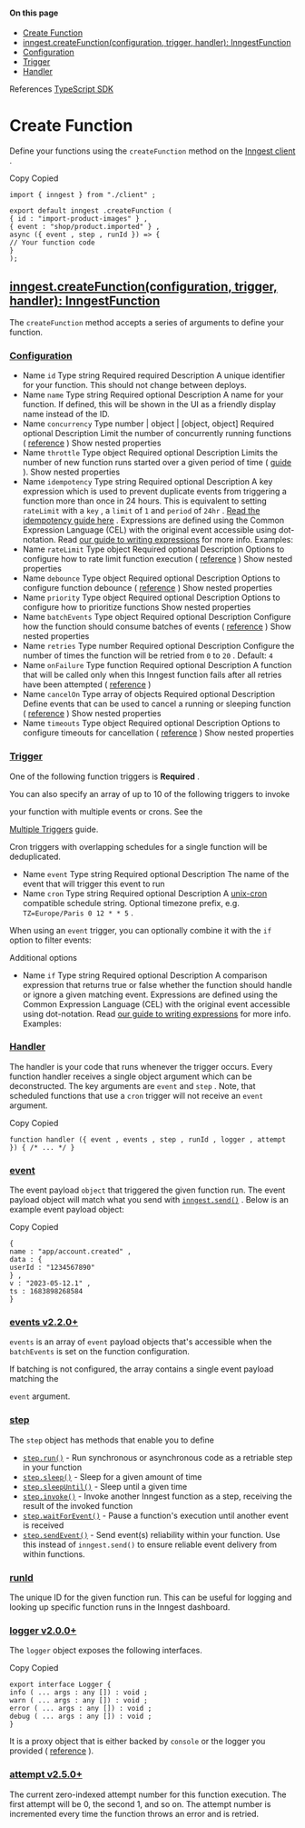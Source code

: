 #### On this page

- [Create Function](\docs\reference\functions\create#create-function)
- [inngest.createFunction(configuration, trigger, handler): InngestFunction](\docs\reference\functions\create#inngest-create-function-configuration-trigger-handler-inngest-function)
- [Configuration](\docs\reference\functions\create#configuration)
- [Trigger](\docs\reference\functions\create#trigger)
- [Handler](\docs\reference\functions\create#handler)

References [TypeScript SDK](\docs\reference\typescript)

# Create Function

Define your functions using the `createFunction` method on the [Inngest client](\docs\reference\client\create) .

Copy Copied

```
import { inngest } from "./client" ;

export default inngest .createFunction (
{ id : "import-product-images" } ,
{ event : "shop/product.imported" } ,
async ({ event , step , runId }) => {
// Your function code
}
);
```

## [inngest.createFunction(configuration, trigger, handler): InngestFunction](\docs\reference\functions\create#inngest-create-function-configuration-trigger-handler-inngest-function)

The `createFunction` method accepts a series of arguments to define your function.

### [Configuration](\docs\reference\functions\create#configuration)

- Name `id` Type string Required required Description A unique identifier for your function. This should not change between deploys.
- Name `name` Type string Required optional Description A name for your function. If defined, this will be shown in the UI as a friendly display name instead of the ID.
- Name `concurrency` Type number | object | [object, object] Required optional Description Limit the number of concurrently running functions ( [reference](\docs\functions\concurrency) ) Show nested properties
- Name `throttle` Type object Required optional Description Limits the number of new function runs started over a given period of time ( [guide](\docs\guides\throttling) ). Show nested properties
- Name `idempotency` Type string Required optional Description A key expression which is used to prevent duplicate events from triggering a function more than once in 24 hours. This is equivalent to setting `rateLimit` with a `key` , a `limit` of `1` and `period` of `24hr` . [Read the idempotency guide here](\docs\guides\handling-idempotency) . Expressions are defined using the Common Expression Language (CEL) with the original event accessible using dot-notation. Read [our guide to writing expressions](\docs\guides\writing-expressions) for more info. Examples:
- Name `rateLimit` Type object Required optional Description Options to configure how to rate limit function execution ( [reference](\docs\reference\functions\rate-limit) ) Show nested properties
- Name `debounce` Type object Required optional Description Options to configure function debounce ( [reference](\docs\reference\functions\debounce) ) Show nested properties
- Name `priority` Type object Required optional Description Options to configure how to prioritize functions Show nested properties
- Name `batchEvents` Type object Required optional Description Configure how the function should consume batches of events ( [reference](\docs\guides\batching) ) Show nested properties
- Name `retries` Type number Required optional Description Configure the number of times the function will be retried from `0` to `20` . Default: `4`
- Name `onFailure` Type function Required optional Description A function that will be called only when this Inngest function fails after all retries have been attempted ( [reference](\docs\reference\functions\handling-failures) )
- Name `cancelOn` Type array of objects Required optional Description Define events that can be used to cancel a running or sleeping function ( [reference](\docs\reference\typescript\functions\cancel-on) ) Show nested properties
- Name `timeouts` Type object Required optional Description Options to configure timeouts for cancellation ( [reference](\docs\features\inngest-functions\cancellation\cancel-on-timeouts) ) Show nested properties

### [Trigger](\docs\reference\functions\create#trigger)

One of the following function triggers is **Required** .

You can also specify an array of up to 10 of the following triggers to invoke

your function with multiple events or crons. See the

[Multiple Triggers](\docs\guides\multiple-triggers) guide.

Cron triggers with overlapping schedules for a single function will be deduplicated.

- Name `event` Type string Required optional Description The name of the event that will trigger this event to run
- Name `cron` Type string Required optional Description A [unix-cron](https://crontab.guru/) compatible schedule string. Optional timezone prefix, e.g. `TZ=Europe/Paris 0 12 * * 5` .

When using an `event` trigger, you can optionally combine it with the `if` option to filter events:

Additional options

- Name `if` Type string Required optional Description A comparison expression that returns true or false whether the function should handle or ignore a given matching event. Expressions are defined using the Common Expression Language (CEL) with the original event accessible using dot-notation. Read [our guide to writing expressions](\docs\guides\writing-expressions) for more info. Examples:

### [Handler](\docs\reference\functions\create#handler)

The handler is your code that runs whenever the trigger occurs. Every function handler receives a single object argument which can be deconstructed. The key arguments are `event` and `step` . Note, that scheduled functions that use a `cron` trigger will not receive an `event` argument.

Copy Copied

```
function handler ({ event , events , step , runId , logger , attempt }) { /* ... */ }
```

### [event](\docs\reference\functions\create#event)

The event payload `object` that triggered the given function run. The event payload object will match what you send with [`inngest.send()`](\docs\reference\events\send) . Below is an example event payload object:

Copy Copied

```
{
name : "app/account.created" ,
data : {
userId : "1234567890"
} ,
v : "2023-05-12.1" ,
ts : 1683898268584
}
```

### [events v2.2.0+](\docs\reference\functions\create#events)

`events` is an array of `event` payload objects that's accessible when the `batchEvents` is set on the function configuration.

If batching is not configured, the array contains a single event payload matching the

`event` argument.

### [step](\docs\reference\functions\create#step)

The `step` object has methods that enable you to define

- [`step.run()`](\docs\reference\functions\step-run) - Run synchronous or asynchronous code as a retriable step in your function
- [`step.sleep()`](\docs\reference\functions\step-sleep) - Sleep for a given amount of time
- [`step.sleepUntil()`](\docs\reference\functions\step-sleep-until) - Sleep until a given time
- [`step.invoke()`](\docs\reference\functions\step-invoke) - Invoke another Inngest function as a step, receiving the result of the invoked function
- [`step.waitForEvent()`](\docs\reference\functions\step-wait-for-event) - Pause a function's execution until another event is received
- [`step.sendEvent()`](\docs\reference\functions\step-send-event) - Send event(s) reliability within your function. Use this instead of `inngest.send()` to ensure reliable event delivery from within functions.

### [runId](\docs\reference\functions\create#run-id)

The unique ID for the given function run. This can be useful for logging and looking up specific function runs in the Inngest dashboard.

### [logger v2.0.0+](\docs\reference\functions\create#logger)

The `logger` object exposes the following interfaces.

Copy Copied

```
export interface Logger {
info ( ... args : any []) : void ;
warn ( ... args : any []) : void ;
error ( ... args : any []) : void ;
debug ( ... args : any []) : void ;
}
```

It is a proxy object that is either backed by `console` or the logger you provided ( [reference](\docs\guides\logging) ).

### [attempt v2.5.0+](\docs\reference\functions\create#attempt)

The current zero-indexed attempt number for this function execution. The first attempt will be 0, the second 1, and so on. The attempt number is incremented every time the function throws an error and is retried.
